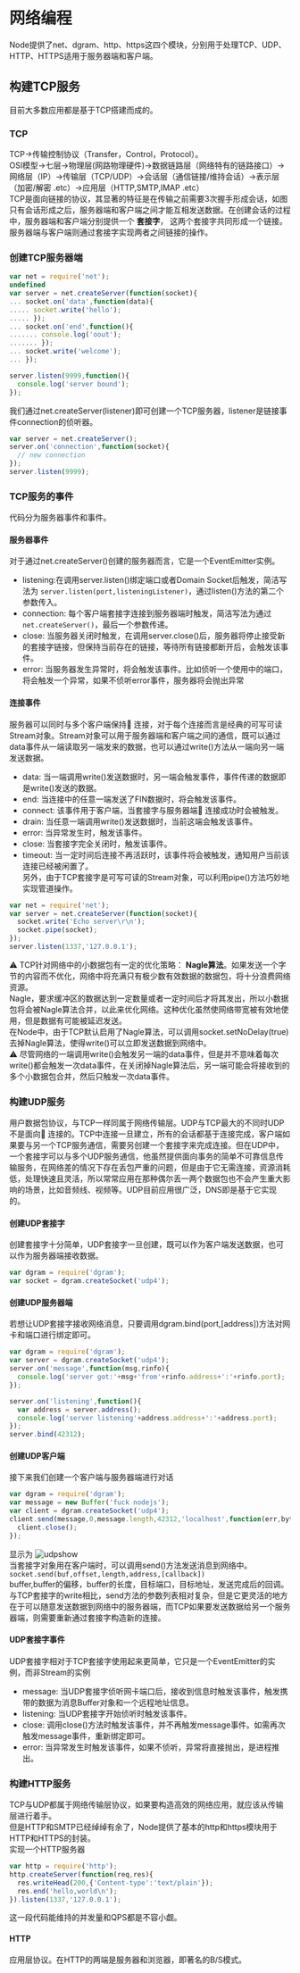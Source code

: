 # 网络编程
Node提供了net、dgram、http、https这四个模块，分别用于处理TCP、UDP、HTTP、HTTPS适用于服务器端和客户端。<br>
## 构建TCP服务
目前大多数应用都是基于TCP搭建而成的。<br>
### TCP
TCP->传输控制协议（Transfer，Control，Protocol）。 <br>
OSI模型->七层->物理层(网路物理硬件)->数据链路层（网络特有的链路接口）->网络层（IP）->传输层（TCP/UDP）->会话层（通信链接/维持会话）->表示层（加密/解密 .etc）->应用层（HTTP,SMTP,IMAP .etc）<br>
TCP是面向链接的协议，其显著的特征是在传输之前需要3次握手形成会话，如图
<br>
只有会话形成之后，服务器端和客户端之间才能互相发送数据。在创建会话的过程中，服务器端和客户端分别提供一个 **套接字**， 这两个套接字共同形成一个链接。服务器端与客户端则通过套接字实现两者之间链接的操作。<br>
### 创建TCP服务器端
```js
var net = require('net');
undefined
var server = net.createServer(function(socket){
... socket.on('data',function(data){
..... socket.write('hello');
..... });
... socket.on('end',function(){
....... console.log('oout');
....... });
... socket.write('welcome');
... });

server.listen(9999,function(){
  console.log('server bound');
});
```
我们通过net.createServer(listener)即可创建一个TCP服务器，listener是链接事件connection的侦听器。
```js
var server = net.createServer();
server.on('connection',function(socket){
  // new connection
});
server.listen(9999);
```
### TCP服务的事件
代码分为服务器事件和事件。<br>
#### 服务器事件
对于通过net.createServer()创建的服务器而言，它是一个EventEmitter实例。<br>
* listening:在调用server.listen()绑定端口或者Domain Socket后触发，简洁写法为 `server.listen(port,listeningListener)`，通过listen()方法的第二个参数传入。<br>
* connection: 每个客户端套接字连接到服务器端时触发，简洁写法为通过`net.createServer()`，最后一个参数传递。<br>
* close: 当服务器关闭时触发，在调用server.close()后，服务器将停止接受新的套接字链接，但保持当前存在的链接，等待所有链接都断开后，会触发该事件。<br>
* error: 当服务器发生异常时，将会触发该事件。比如侦听一个使用中的端口，将会触发一个异常，如果不侦听error事件，服务器将会抛出异常<br>
#### 连接事件
服务器可以同时与多个客户端保持🔗 连接，对于每个连接而言是经典的可写可读Stream对象。Stream对象可以用于服务器端和客户端之间的通信，既可以通过data事件从一端读取另一端发来的数据，也可以通过write()方法从一端向另一端发送数据。<br>
* data: 当一端调用write()发送数据时，另一端会触发事件，事件传递的数据即是write()发送的数据。<br>
* end: 当连接中的任意一端发送了FIN数据时，将会触发该事件。<br>
* connect: 该事件用于客户端，当套接字与服务器端🔗 连接成功时会被触发。<br>
* drain: 当任意一端调用write()发送数据时，当前这端会触发该事件。<br>
* error: 当异常发生时，触发该事件。<br>
* close: 当套接字完全关闭时，触发该事件。<br>
* timeout: 当一定时间后连接不再活跃时，该事件将会被触发，通知用户当前该连接已经被闲置了。<br>
另外，由于TCP套接字是可写可读的Stream对象，可以利用pipe()方法巧妙地实现管道操作。<br>
```js
var net = require('net');
var server = net.createServer(function(socket){
  socket.write('Echo server\r\n');
  socket.pipe(socket);
});
server.listen(1337,'127.0.0.1');
```
⚠️ TCP针对网络中的小数据包有一定的优化策略： **Nagle算法**。如果发送一个字节的内容而不优化，网络中将充满只有极少数有效数据的数据包，将十分浪费网络资源。<br>
Nagle，要求缓冲区的数据达到一定数量或者一定时间后才将其发出，所以小数据包将会被Nagle算法合并，以此来优化网络。这种优化虽然使网络带宽被有效地使用，但是数据有可能被延迟发送。<br>
在Node中，由于TCP默认启用了Nagle算法，可以调用socket.setNoDelay(true)去掉Nagle算法，使得write()可以立即发送数据到网络中。<br>
⚠️ 尽管网络的一端调用write()会触发另一端的data事件，但是并不意味着每次write()都会触发一次data事件，在关闭掉Nagle算法后，另一端可能会将接收到的多个小数据包合并，然后只触发一次data事件。<br>
### 构建UDP服务
用户数据包协议，与TCP一样同属于网络传输层。UDP与TCP最大的不同时UDP不是面向🔗 连接的。TCP中连接一旦建立，所有的会话都基于连接完成，客户端如果要与另一个TCP服务通信，需要另创建一个套接字来完成连接。但在UDP中，一个套接字可以与多个UDP服务通信，他虽然提供面向事务的简单不可靠信息传输服务，在网络差的情况下存在丢包严重的问题，但是由于它无需连接，资源消耗低，处理快速且灵活，所以常常应用在那种偶尔丢一两个数据包也不会产生重大影响的场景，比如音频线、视频等。UDP目前应用很广泛，DNS即是基于它实现的。<br>
#### 创建UDP套接字
创建套接字十分简单，UDP套接字一旦创建，既可以作为客户端发送数据，也可以作为服务器端接收数据。
```js
var dgram = require('dgram');
var socket = dgram.createSocket('udp4');
```
#### 创建UDP服务器端
若想让UDP套接字接收网络消息，只要调用dgram.bind(port,[address])方法对网卡和端口进行绑定即可。
```js
var dgram = require('dgram');
var server = dgram.createSocket('udp4');
server.on('message',function(msg,rinfo){
  console.log('server got:'+msg+'from'+rinfo.address+':'+rinfo.port);
});

server.on('listening',function(){
  var address = server.address();
  console.log('server listening'+address.address+':'+address.port);
});
server.bind(42312);
```
#### 创建UDP客户端
接下来我们创建一个客户端与服务器端进行对话
```js
var dgram = require('dgram');
var message = new Buffer('fuck nodejs');
var client = dgram.createSocket('udp4');
client.send(message,0,message.length,42312,'localhost',function(err,bytes){
  client.close();
});
```
显示为
![udpshow](./img/nodeudp.png "udp client and server")<br>
当套接字对象用在客户端时，可以调用send()方法发送消息到网络中。`socket.send(buf,offset,length,address,[callback])`<br>
buffer,buffer的偏移，buffer的长度，目标端口，目标地址，发送完成后的回调。与TCP套接字的write相比，send方法的参数列表相对复杂，但是它更灵活的地方在于可以随意发送数据到网络中的服务器端，而TCP如果要发送数据给另一个服务器端，则需要重新通过套接字构造新的连接。<br>
#### UDP套接字事件
UDP套接字相对于TCP套接字使用起来更简单，它只是一个EventEmitter的实例，而非Stream的实例<br>
* message: 当UDP套接字侦听网卡端口后，接收到信息时触发该事件，触发携带的数据为消息Buffer对象和一个远程地址信息。<br>
* listening: 当UDP套接字开始侦听时触发该事件。<br>
* close: 调用close()方法时触发该事件，并不再触发message事件。如需再次触发message事件，重新绑定即可。<br>
* error: 当异常发生时触发该事件，如果不侦听，异常将直接抛出，是进程推出。<br>
### 构建HTTP服务
TCP与UDP都属于网络传输层协议，如果要构造高效的网络应用，就应该从传输层进行着手。<br>
但是HTTP和SMTP已经绰绰有余了，Node提供了基本的http和https模块用于HTTP和HTTPS的封装。<br>
实现一个HTTP服务器
```js
var http = require('http');
http.createServer(function(req,res){
  res.writeHead(200,{'Content-type':'text/plain'});
  res.end('hello,world\n');
}).listen(1337,'127.0.0.1');
```
这一段代码能维持的并发量和QPS都是不容小觑。
#### HTTP
应用层协议。在HTTP的两端是服务器和浏览器，即著名的B/S模式。
#####
